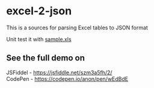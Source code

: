 # excel-2-json

This is a sources for parsing Excel tables to JSON format

Unit test it with <a href="https://github.com/mrcracken/excel-2-json/blob/master/sample.xls">sample.xls</a>

## See the full demo on <br>
JSFiddel - https://jsfiddle.net/szm3a5fh/2/ <br>
CodePen - https://codepen.io/anon/pen/wEdBdE
